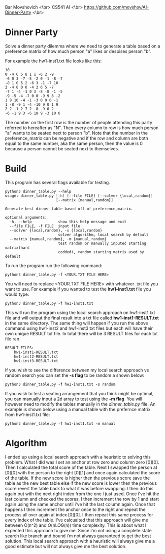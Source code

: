 Bar Movshovich <\br>
CS541 AI <\br>
https://github.com/movshov/AI-Dinner-Party <\br>

# Dinner Party
Solve a dinner party dilemma where we need to generate a table based on a preference matrix of how much person "a" likes or despises person "b". 

For example the hw1-inst1.txt file looks like this: 
```
10
0 -4 6 5 8 1 1 -6 2 -9
-6 0 3 -7 -5 -2 0 -1 -8 -7
-8 1 0 5 2 -6 3 -1 -7 10
2 -4 0 0 0 -4 2 6 5 -7
-7 1 -4 -1 0 3 -8 -8 -1 -5
-9 -5 -4 -7 0 0 -9 9 8 -2
1 9 10 -4 -1 -3 0 0 0 -1
1 -8 -9 1 -4 -10 9 0 1 9
2 2 -1 2 7 2 -8 -9 0 2
-6 -1 9 3 -6 10 9 -3 10 0
```
The number on the first row is the number of people attending this party referred to hereafter as "N". Then every column to row is how much person "a" wants to be seated next to person "b". Note that the number in the preference_matrix can be negative and if the row and column are both equal to the same number, aka the same person, then the value is 0 because a person cannot be seated next to themselves. 

# Build
This program has several flags available for testing. 
```
python3 dinner_table.py --help
usage: dinner_table.py [-h] [--file FILE] [--solver {local,random}]
                       [--matrix {manual,random}]

Generate best dinner table based off of preference_matrix.

optional arguments:
  -h, --help            show this help message and exit
  --file FILE, -f FILE  input file
  --solver {local,random}, -s {local,random}
                        solver algorithm, local search by default
  --matrix {manual,random}, -m {manual,random}
                        test random or manually inputed starting matrix(hard
                        codded), random starting matrix used by default
```

To run the program run the following command: 
```
python3 dinner_table.py -f <YOUR.TXT FILE HERE>
```
You will need to replace <YOUR.TXT FILE HERE> with whatever .txt file you want to use.
For example if you wanted to test the **hw1-inst1.txt** file you would type: 
```
python3 dinner_table.py -f hw1-inst1.txt
```
This will run the program using the local search approach on hw1-inst1.txt file and will output the final result into a txt file called **hw1-inst1-RESULT.txt** in the same directory. The same thing will happen if you run the above command using hw1-inst2 and hw1-inst3 txt files but each will have their own unique RESULT txt file. In total there will be 3 RESULT files for each txt file ran.
```
RESULT FILES:
    hw1-inst1-RESULT.txt
    hw1-inst2-RESULT.txt
    hw1-inst3-RESULT.txt
```

If you wish to see the difference between my local search approach vs random search you can set the **-s flag** to be random a shown below: 
```
python3 dinner_table.py -f hw1-inst1.txt -s random
```
If you wish to test a seating arrangement that you think might be optimal, you can manually input a 2d array to test using the **-m flag**. You will however need to modify the tables manually in the _dinner_table.py_ file. An example is shown below using a manual table with the prefernce matrix from hw1-inst1.txt file: 
```
python3 dinner_table.py -f hw1-inst1.txt -m manual
```
# Algorithm
I ended up using a local search approach with a heuristic to solving this problem. What I did was I set an anchor at row zero and column zero [0][0]. Then I calculated the total score of the table. Next I swapped the person at [0][0] with the person to the right [0][1] and once again calculated the score of the table. If the new score is higher then the previous score save the table as the new best table else if the new score is lower then the previous score revert the table back to what it was before swapping. I then do this again but with the next right index from the one I just used. Once i've hit the last column and checked the scores, I then increment the row by 1 and start again using the same anchor until i've hit the last column again. Once that happens I then increment the anchor once to the right and repeat the process all over again at index [0][0]. I then repeat this same process for every index of the table. I've calcualted that this approach will give me between O(n^2) and O(nLOG(n)) time complexity. This is about what I expected this approach to give me. Since i'm not using a complete state search like branch and bound i'm not always guaranteed to get the best solution. This local search approach with a heuristic will always give me a good estimate but will not always give me the best solution.   
